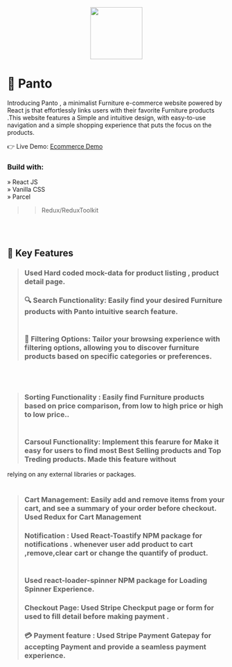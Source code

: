 <div align="center">
  <img src="https://github.com/Aka-suvam/Panto-Furniture/blob/main/Panto-Furniture-icon.png" style="width:120px"></img>
</div>

<!-- PROJECT DESCRIPTION -->

# 💖 Panto
<p>  Introducing Panto ,   a minimalist Furniture e-commerce website  powered by React js  that effortlessly links users with their favorite Furniture products
.This website features a Simple and intuitive design, with easy-to-use navigation and a
simple shopping experience that puts the focus on the products.</p>


👉 Live Demo: <a href='https://panto-furniture-rho.vercel.app'/>Ecommerce Demo</a>

<h3>Build with:</h3>

» React JS <br>
» Vanilla CSS <br>
» Parcel     <br>
>>Redux/ReduxToolkit
<!-- Features -->
<br></br>
 ## 🎯 Key Features 
  > ### Used Hard coded mock-data for product listing , product detail page.
  > ### 🔍 Search Functionality: Easily find your desired Furniture products with Panto intuitive search feature.<br></br>
  > ### 🎯 Filtering Options: Tailor your browsing experience with filtering options, allowing you to discover furniture products  based on specific categories or preferences. 
  <br></br>
  >###  Sorting  Functionality : Easily find  Furniture products based on price comparison, from low to high price or high to low price..<br></br>
  >### Carsoul   Functionality: Implement this fearure for Make it easy for users to find  most Best Selling products and Top Treding products. Made this feature without 
   relying on any external libraries or packages.<br></br>
  >### Cart Management: Easily add and remove items from your cart, and see a summary of your order before checkout. Used Redux for Cart Management
  >### Notification : Used React-Toastify NPM package for notifications . whenever user add product to cart ,remove,clear cart or change the quantify of product.<br></br>
  >###  Used react-loader-spinner  NPM package for Loading Spinner Experience.
  >### Checkout Page: Used Stripe Checkput page or form  for used to fill detail before making payment . 
  >### 💳 Payment feature : Used Stripe Payment Gatepay for accepting Payment  and provide a seamless payment experience.
  



